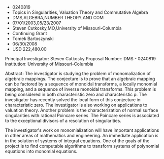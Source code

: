 
* 0240819
* Topics in Singularities, Valuation Theory and Commutative Algebra
* DMS,ALGEBRA,NUMBER THEORY,AND COM
* 07/01/2003,05/23/2007
* Steven Cutkosky,MO,University of Missouri-Columbia
* Continuing Grant
* Tomek Bartoszynski
* 06/30/2008
* USD 222,480.00

Principal Investigator: Steven Cutkosky Proposal Number: DMS - 0240819
Institution: University of Missouri-Columbia

Abstract: The investigator is studying the problem of monomalization of
algebraic mappings. The conjecture is to prove that an algebraic mapping can be
factored by a sequence of monoidal transforms, a locally monomial mapping, and a
sequence of inverse monoidal transforms. This problem is being considered in
both characteristic zero and characteristic p. The investigator has recently
solved the local form of this conjecture in characteristic zero. The
investigator is also working on applications to valuation theory. Another
problem is the characterization of normal surface singularities with rational
Poincare series. The Poincare series is associated to the exceptional divisors
of a resolution of singularities.

The investigator's work on monomialization will have important applications in
other areas of mathematics and engineering. An immediate application is in the
solution of systems of integral equations. One of the goals of the project is to
find computable algorithms to transform systems of polynomial equations into
monomial equations.


